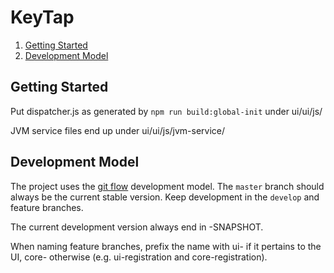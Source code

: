 # KeyTap

1. [Getting Started](#getting-started)
2. [Development Model](#development-model)

## Getting Started

Put dispatcher.js as generated by `npm run build:global-init` under ui/ui/js/

JVM service files end up under ui/ui/js/jvm-service/

## Development Model

The project uses the [git flow](https://github.com/nvie/gitflow) development model. The `master` branch should always be the current stable version. Keep development in the `develop` and feature branches.

The current development version always end in -SNAPSHOT.

When naming feature branches, prefix the name with ui- if it pertains to the UI, core- otherwise (e.g. ui-registration and core-registration).
